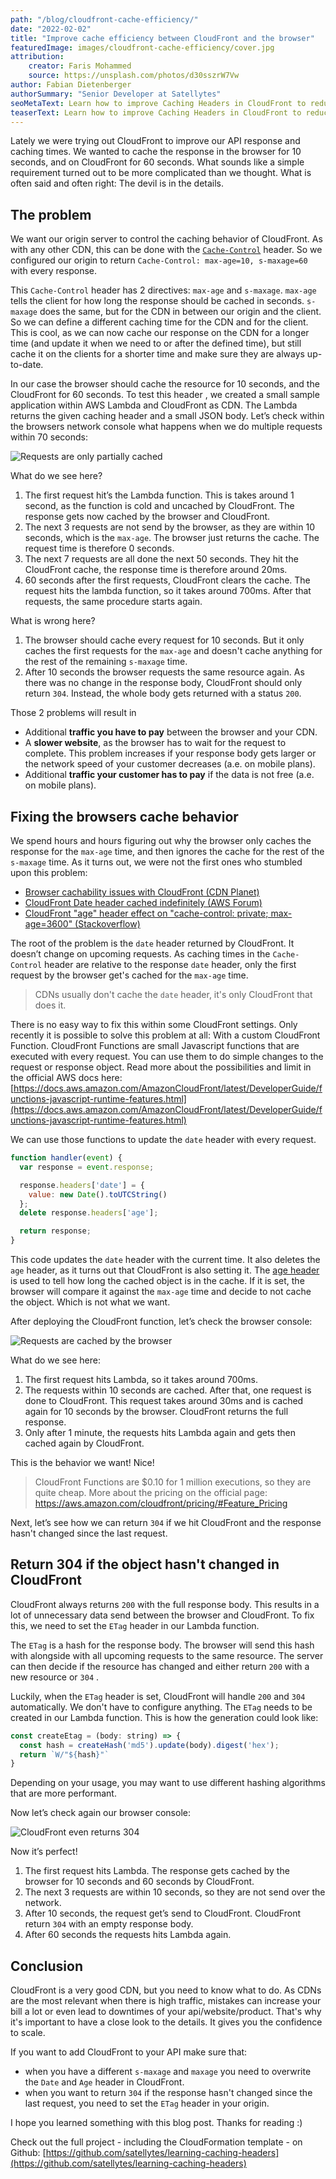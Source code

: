 ```yaml
---
path: "/blog/cloudfront-cache-efficiency/"
date: "2022-02-02"
title: "Improve cache efficiency between CloudFront and the browser"
featuredImage: images/cloudfront-cache-efficiency/cover.jpg 
attribution:
    creator: Faris Mohammed 
    source: https://unsplash.com/photos/d30sszrW7Vw
author: Fabian Dietenberger 
authorSummary: "Senior Developer at Satellytes"
seoMetaText: Learn how to improve Caching Headers in CloudFront to reduce traffic and increase page speed.
teaserText: Learn how to improve Caching Headers in CloudFront to reduce traffic and increase page speed.
---
```


Lately we were trying out CloudFront to improve our API response and caching times. We wanted to cache the response
in the browser for 10 seconds, and on CloudFront for 60 seconds. What sounds like a simple requirement turned out to be
more complicated than we thought. What is often said and often right: The devil is in the details.

## The problem

We want our origin server to control the caching behavior of CloudFront. As with any other CDN, this can be done with
the [`Cache-Control`](https://developer.mozilla.org/en-US/docs/Web/HTTP/Headers/Cache-Control) header. So we configured 
our origin to return `Cache-Control: max-age=10, s-maxage=60` with every response.

This `Cache-Control` header has 2 directives: `max-age` and `s-maxage`. `max-age` tells the client for how long the 
response should be cached in seconds. `s-maxage` does the same, but for the CDN in between our origin and the client.
So we can define a different caching time for the CDN and for the client. This is cool, as we can now cache our response on 
the CDN for a longer time (and update it when we need to or after the defined time), but still cache it on the clients for 
a shorter time and make sure they are always up-to-date.

In our case the browser should cache the resource for 10 seconds, and the CloudFront for 60 seconds. To test this header
, we created a small sample application within AWS Lambda and CloudFront as CDN. The Lambda returns the given caching 
header and a small JSON body. Let’s check within the browsers network console what happens when we do multiple requests 
within 70 seconds:

![Requests are only partially cached](images/cloudfront-cache-efficiency/1-problem.png)

What do we see here?

1. The first request hit’s the Lambda function. This is takes around 1 second, as the function is cold and uncached by
   CloudFront. The response gets now cached by the browser and CloudFront.
2. The next 3 requests are not send by the browser, as they are within 10 seconds, which is the `max-age`. The browser 
   just returns the cache. The request time is therefore 0 seconds.
3. The next 7 requests are all done the next 50 seconds. They hit the CloudFront cache, the response time is therefore
   around 20ms.
4. 60 seconds after the first requests, CloudFront clears the cache. The request hits the lambda
   function, so it takes around 700ms. After that requests, the same procedure starts again.

What is wrong here?

1. The browser should cache every request for 10 seconds. But it only caches the first requests for the `max-age` and
doesn't cache anything for the rest of the remaining `s-maxage` time.
2. After 10 seconds the browser requests the same resource again. As there was no change in the response body, 
CloudFront should only return `304`. Instead, the whole body gets returned with a status `200`.

Those 2 problems will result in

- Additional **traffic you have to pay** between the browser and your CDN.
- A **slower website**, as the browser has to wait for the request to complete. This problem increases if your response
body gets larger or the network speed of your customer decreases (a.e. on mobile plans).
- Additional **traffic your customer has to pay** if the data is not free (a.e. on mobile plans).

## Fixing the browsers cache behavior

We spend hours and hours figuring out why the browser only caches the response for the `max-age` time, and then ignores 
the cache for the rest of the `s-maxage` time. As it turns out, we were not the first ones who stumbled upon this problem:

- [Browser cachability issues with CloudFront (CDN Planet)](https://www.cdnplanet.com/blog/cloudfront-cachability-date-header/)
- [CloudFront Date header cached indefinitely (AWS Forum)](https://forums.aws.amazon.com/thread.jspa?messageID=807813)
- [CloudFront "age" header effect on "cache-control: private; max-age=3600" (Stackoverflow)](https://stackoverflow.com/a/61493383/3141881)

The root of the problem is the `date` header returned by CloudFront. It doesn’t change on upcoming
requests. As caching times in the `Cache-Control` header are relative to the response `date` header, only the first 
request by the browser get's cached for the `max-age` time. 

> CDNs usually don't cache the `date` header, it's only CloudFront that does it.

There is no easy way to fix this within some CloudFront settings. Only recently it is possible to solve this problem at
all: With a custom CloudFront Function. CloudFront Functions are small Javascript functions that are executed with every
request. You can use them to do simple changes to the request or response object. Read more about the possibilities and
limit in the official AWS docs
here: [https://docs.aws.amazon.com/AmazonCloudFront/latest/DeveloperGuide/functions-javascript-runtime-features.html](https://docs.aws.amazon.com/AmazonCloudFront/latest/DeveloperGuide/functions-javascript-runtime-features.html)

We can use those functions to update the `date` header with every request.

```js
function handler(event) {
  var response = event.response;

  response.headers['date'] = {
    value: new Date().toUTCString()
  };
  delete response.headers['age'];

  return response;
}
```

This code updates the `date` header with the current time. It also deletes the `age` header, as it turns out that
CloudFront is also setting it. The [age header](https://developer.mozilla.org/en-US/docs/Web/HTTP/Headers/Age) is used
to tell how long the cached object is in the cache. If it is set, the browser will compare it against the `max-age` time
and decide to not cache the object. Which is not what we want.

After deploying the CloudFront function, let’s check the browser console:

![Requests are cached by the browser](images/cloudfront-cache-efficiency/2-improved.png)

What do we see here:

1. The first request hits Lambda, so it takes around 700ms.
2. The requests within 10 seconds are cached. After that, one request is done to CloudFront. This request takes around 30ms
   and is cached again for 10 seconds by the browser. CloudFront returns the full response.
3. Only after 1 minute, the requests hits Lambda again and gets then cached again by CloudFront.

This is the behavior we want! Nice!

> CloudFront Functions are $0.10 for 1 million executions, so they are quite cheap. More about the pricing on the
> official page: https://aws.amazon.com/cloudfront/pricing/#Feature_Pricing

Next, let’s see how we can return `304` if we hit CloudFront and the response hasn't changed since the last request.

## Return 304 if the object hasn't changed in CloudFront

CloudFront always returns `200` with the full response body. This results in a lot of unnecessary data send between the
browser and CloudFront. To fix this, we need to set the `ETag` header in our Lambda function.

The `ETag` is a hash for the response body. The browser will send this hash with alongside with all upcoming requests to
the same resource. The server can then decide if the resource has changed and either return `200` with a new resource
or `304` .

Luckily, when the `ETag` header is set, CloudFront will handle `200` and `304` automatically. We don't have to configure
anything. The `ETag` needs to be created in our Lambda function. This is how the generation could look like:

```js
const createEtag = (body: string) => {
  const hash = createHash('md5').update(body).digest('hex');
  return `W/"${hash}"`
}
```

Depending on your usage, you may want to use different hashing algorithms that are more performant.

Now let’s check again our browser console:

![CloudFront even returns 304](images/cloudfront-cache-efficiency/3-solution.png)

Now it’s perfect!

1. The first request hits Lambda. The response gets cached by the browser for 10 seconds and 60 seconds by CloudFront.
2. The next 3 requests are within 10 seconds, so they are not send over the network.
3. After 10 seconds, the request get’s send to CloudFront. CloudFront return `304` with an empty response body.
4. After 60 seconds the requests hits Lambda again.

## Conclusion

CloudFront is a very good CDN, but you need to know what to do. As CDNs are the most relevant when there is high traffic,
mistakes can increase your bill a lot or even lead to downtimes of your api/website/product. That's why it's important 
to have a close look to the details. It gives you the confidence to scale.

If you want to add CloudFront to your API make sure that:
- when you have a different `s-maxage` and `maxage` you need to overwrite the `Date` and `Age` header in CloudFront.
- when you want to return `304` if the response hasn't changed since the last request, you need to set the `ETag` header in your origin.

I hope you learned something with this blog post. Thanks for reading :)

Check out the full project - including the CloudFormation template - on Github: [https://github.com/satellytes/learning-caching-headers](https://github.com/satellytes/learning-caching-headers)